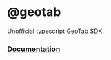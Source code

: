 # @geotab

Unofficial typescript GeoTab SDK.

### [Documentation](https://mcountryman.github.io/geotab/index.html)
